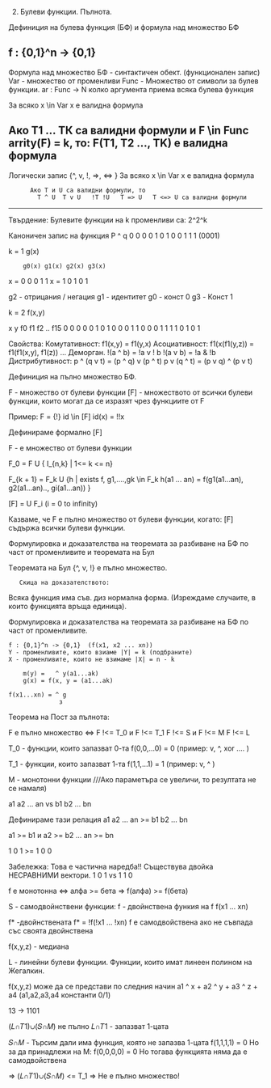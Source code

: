 2. Булеви функции. Пълнота.
 
Дефиниция на булева функция (БФ) и формула над множество БФ
 
  f : {0,1}^n -> {0,1}
  ------------------------------------------------
 Формула над множество БФ - синтактичен обект.  (функционален запис)
  Var - множество от променливи
  Func - Множество от символи за булев функции. 
  ar : Func -> N  колко аргумента приема всяка булева функция
 
 За всяко x \in Var 
   x е валидна формула 
 
  Ако Т1 ... ТК са валидни формули и  F \in Func arrity(F) = k, то:
   F(T1, T2 ..., TK) е валидна формула 
--------------------------------------------
   Логически запис {^, v, !, =>, <=> }
	За всяко x \in Var 
   		x е валидна формула 
 
          Ако T и U са валидни формули, то
            T ^ U  T v U   !T !U   T => U   T <=> U са валидни формули
 
-----------------------------------------   
Твърдение: Булевите функции на k променливи са: 2^2^k
 
Каноничен запис на функция
     P ^ q
     0   0  0
     0   1  0
     1   0  0
     1   1  1
  (0001)
 
 k = 1  g(x)
 
        g0(x) g1(x) g2(x) g3(x)
x = 0     0     0     1    1
x = 1     0     1     0    1
 
   g2 - отрицания / негация 
   g1 - идентитет
   g0 - конст 0 
   g3 - Конст 1
 
 
 k = 2  f(x,y)
 
x y     f0  f1  f2  ..   f15 
0 0      0   0   0        1
0 1      0   0   0        1 
1 0      0   0   1        1
1 1      0   1   0        1
 
Свойства: 
 Комутативност: f1(x,y) = f1(y,x)
 Асоциативност:  f1(x(f1(y,z)) = f1(f1(x,y), f1(z))
 ... 
 Деморган.    !(a ^ b) = !a v ! b      !(a v b) = !a & !b
 Дистрибутивност: p ^ (q v t) = (p ^ q) v (p ^ t)
                  p v (q ^ t) = (p v q) ^ (p v t)
 
Дефиниция на пълно множество БФ.
 
  F - множество от булеви функции
  [F] - множеството от всички булеви функции, 
които могат да се изразят чрез функциите от F
 
 
 Пример: 
  F = {!}  id \in [F]     id(x) =  !!x
 
Дефинираме формално [F] 
 
   F - е множество от булеви функции 
 
   F_0 = F U { I_{n,k} |  1<= k <= n}
 
   F_{k + 1} = F_k U 
{h | exists f, g1,....,gk \in F_k h(a1 ... an) = f(g1(a1...an), g2(a1...an).., gi(a1...an)) } 
 
  [F] = U  F_i  (i = 0 to infinity)
 
 Казваме, че F е пълно множество от булеви функции, когато:
   [F] съдържа всички булеви функции.
 
 
Формулировка и доказателства на теоремата за разбиване на БФ по част от променливите и теоремата на Бул
 
Tеоремата на Бул
 {^, v, !} е пълно множество. 
 
  	   Скица на доказателството: 
Всяка функция има съв. диз нормална форма. 
(Изреждаме случаите, в които функцията връща единица). 
 
 
Формулировка и доказателства на теоремата за разбиване на БФ по част от променливите. 
 
 
    f : {0,1}^n -> {0,1}  (f(x1, x2 ... xn)) 
    Y - променливите, които взиаме |Y| = k (подбраните)
    X - променливите, които не взимаме |X| = n - k  
 
        m(y) =   ^ y(a1...ak)
        g(x) = f(x, y = (a1...ak)
 
    f(x1...xn) = ^ g    
                  з
 
 
Теорема на Пост за пълнота: 
 
  F е пълно множество <=> F !<= Т_0 и F !<= Т_1 
                          F !<= S и F !<= M 
                          F !<= L  
 
 
Т_0 - функции, които запазват 0-та
  f(0,0,...0) = 0    (пример: v, ^, xor .... ) 
 
Т_1 - функции, които запазват 1-та
f(1,1,...1) = 1   (пример: v, ^ ) 
 
M - монотонни функции 
  ///Ако параметъра се увеличи, то резултата не се намаля)
 
  a1 a2 ... an  vs  b1 b2 ... bn 
 
Дефинираме тази релация
   a1 a2 ... an  >= b1 b2 ... bn 
 
  a1 >= b1 и  a2 >= b2 ... an >= bn 
 
   1 0 1 >= 1 0 0
 
Забележка: Това е частична наредба!! Съществува двойка НЕСРАВНИМИ вектори.  1 0 1 vs 1 1 0
 
f е монотонна <=> алфа >= бета => f(алфа) >= f(бета) 
 
S - самодвойнствени функции:
f - двойнствена функия на f
f(x1 ... xn)
 
f* -двойнствената 
f* = !f(!x1 ... !xn) 
f е самодвойствена ако не съвпада със своята двойнствена 
 
f(x,y,z) - медиана 
 
 
L - линейни булеви функции. 
 Функции, които имат линеен полином на Жегалкин. 
 
 f(x,y,z) може да се представи по следния начин
    a1 ^ x + a2 ^ y + a3 ^ z + a4  (a1,a2,a3,a4 константи 0/1) 
 
 
 13 -> 1101
 
 
 
 
 (𝐿∩𝑇1)∪(𝑆∩𝑀)  не пълно 
𝐿∩𝑇1 - запазват 1-цата
 
 𝑆∩𝑀 - Търсим дали има функция, която не запазва 1-цата 
      f(1,1,1,1) = 0 
  Но за да принадлежи на M: f(0,0,0,0) = 0
  Но тогава функцията няма да е самодвойствена 
 
 => (𝐿∩𝑇1)∪(𝑆∩𝑀) <= T_1 => Не е пълно множество! 
 
